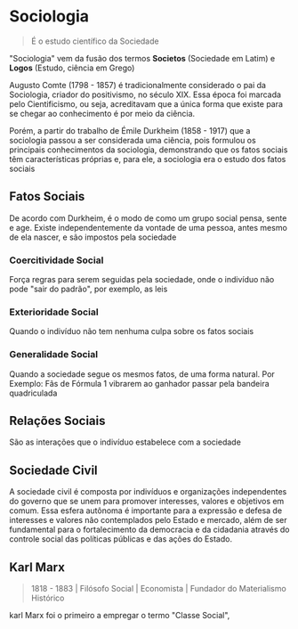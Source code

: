 # Sociologia
> É o estudo científico da Sociedade

"Sociologia" vem da fusão dos termos **Societos** (Sociedade em Latim) e **Logos** (Estudo, ciência em Grego)

Augusto Comte (1798 - 1857) é tradicionalmente considerado o pai da Sociologia, criador do positivismo, no século XIX. Essa época foi marcada pelo Cientificismo, ou seja, acreditavam que a única forma que existe para se chegar ao conhecimento é por meio da ciência.

Porém, a partir do trabalho de Émile Durkheim (1858 - 1917) que a sociologia passou a ser considerada uma ciência, pois formulou os principais conhecimentos da sociologia, demonstrando que os fatos sociais têm características próprias e, para ele, a sociologia era o estudo dos fatos sociais

## Fatos Sociais
De acordo com Durkheim, é o modo de como um grupo social pensa, sente e age. Existe independentemente da vontade de uma pessoa, antes mesmo de ela nascer, e são impostos pela sociedade
### Coercitividade Social
Força regras para serem seguidas pela sociedade, onde o indivíduo não pode "sair do padrão", por exemplo, as leis

### Exterioridade Social
Quando o indivíduo não tem nenhuma culpa sobre os fatos sociais

### Generalidade Social
Quando a sociedade segue os mesmos fatos, de uma forma natural. Por Exemplo: Fãs de Fórmula 1 vibrarem ao ganhador passar pela bandeira quadriculada

## Relações Sociais
São as interações que o indivíduo estabelece com a sociedade

## Sociedade Civil
A sociedade civil é composta por indivíduos e organizações independentes do governo que se unem para promover interesses, valores e objetivos em comum. Essa esfera autônoma é importante para a expressão e defesa de interesses e valores não contemplados pelo Estado e mercado, além de ser fundamental para o fortalecimento da democracia e da cidadania através do controle social das políticas públicas e das ações do Estado.

## Karl Marx
> 1818 - 1883 | Filósofo Social | Economista | Fundador do Materialismo Histórico

karl Marx foi o primeiro a empregar o termo "Classe Social", 





